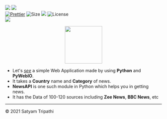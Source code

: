 ![](http://ForTheBadge.com/images/badges/made-with-python.svg)
![](https://forthebadge.com/images/badges/built-by-developers.svg)</br>
[![Prettier](https://img.shields.io/badge/Code%20Style-Prettier-red.svg)](https://github.com/prettier/prettier)
![Size](https://img.shields.io/github/repo-size/Iamtripathisatyam/Daily_News_Notification?color=red&label=Repo%20Size%20)
![](https://img.shields.io/tokei/lines/github/Iamtripathisatyam/Daily_News_Notification?color=red&label=Lines%20of%20Code)
![License](https://img.shields.io/badge/License-MIT-red.svg)</br>
![](https://profile-counter.glitch.me/{Daily_News_Notification}/count.svg)

<p align="center">
<a href="https://github.com/Iamtripathisatyam/Daily_News_Notification/blob/main/Daily_News_Notifier.ipynb"><img width="120" src="https://cdn.icon-icons.com/icons2/1603/PNG/512/news-newspaper-media-paper-press-article_108607.png"/></a>
</p>

- Let's [*see*](https://github.com/Iamtripathisatyam/Daily_News_Notification/blob/main/Daily_News_Notifier.ipynb) a simple Web Application made by using **Python** and **PyWebIO**.
- It takes a **Country** name and **Category** of news.
- **NewsAPI** is one such module in Python which helps you in getting news.
- It has the Data of 100-120 sources including **Zee News**, **BBC News**, etc

_____________________

<p>&copy; 2021 Satyam Tripathi</p>
